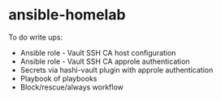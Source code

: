 # ansible-homelab

To do write ups:
- Ansible role - Vault SSH CA host configuration
- Ansible role - Vault SSH CA approle authentication
- Secrets via hashi-vault plugin with approle authentication
- Playbook of playbooks
- Block/rescue/always workflow